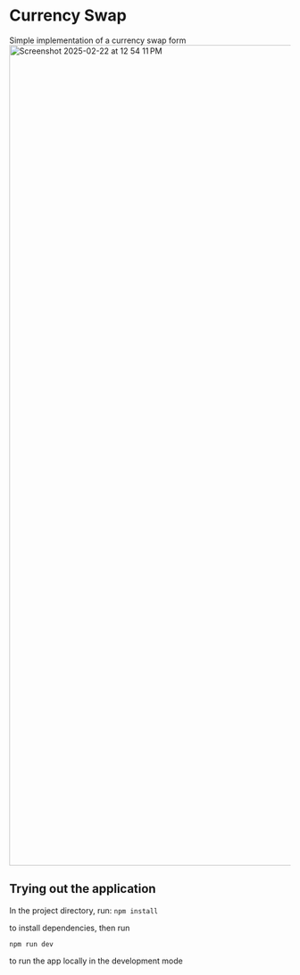 # Currency Swap
Simple implementation of a currency swap form
<img width="1469" alt="Screenshot 2025-02-22 at 12 54 11 PM" src="https://github.com/user-attachments/assets/d41815d3-715b-4295-966c-12cebdc813d8" />

## Trying out the application

In the project directory, run:
`npm install`

to install dependencies, then run

`npm run dev`

to run the app locally in the development mode
